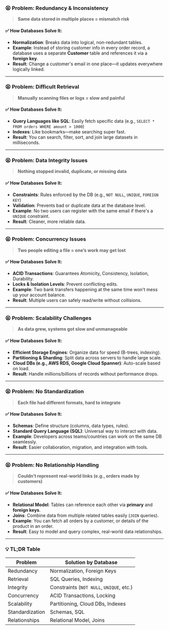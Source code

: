 ### 😫 **Problem: Redundancy & Inconsistency**

> **Same data stored in multiple places = mismatch risk**

#### ✅ **How Databases Solve It:**
- **Normalization**: Breaks data into logical, non-redundant tables.
- **Example**: Instead of storing customer info in every order record, a database uses a separate **Customer** table and references it via a **foreign key**.
- **Result**: Change a customer's email in one place—it updates everywhere logically linked.

---

### 😫 **Problem: Difficult Retrieval**

> **Manually scanning files or logs = slow and painful**

#### ✅ **How Databases Solve It:**
- **Query Languages like SQL**: Easily fetch specific data (e.g., `SELECT * FROM orders WHERE amount > 1000`)
- **Indexes**: Like bookmarks—make searching super fast.
- **Result**: You can search, filter, sort, and join large datasets in milliseconds.

---

### 😫 **Problem: Data Integrity Issues**

> **Nothing stopped invalid, duplicate, or missing data**

#### ✅ **How Databases Solve It:**
- **Constraints**: Rules enforced by the DB (e.g., `NOT NULL`, `UNIQUE`, `FOREIGN KEY`)
- **Validation**: Prevents bad or duplicate data at the database level.
- **Example**: No two users can register with the same email if there's a `UNIQUE` constraint.
- **Result**: Cleaner, more reliable data.

---

### 😫 **Problem: Concurrency Issues**

> **Two people editing a file = one’s work may get lost**

#### ✅ **How Databases Solve It:**
- **ACID Transactions**: Guarantees Atomicity, Consistency, Isolation, Durability.
- **Locks & Isolation Levels**: Prevent conflicting edits.
- **Example**: Two bank transfers happening at the same time won't mess up your account balance.
- **Result**: Multiple users can safely read/write without collisions.

---

### 😫 **Problem: Scalability Challenges**

> **As data grew, systems got slow and unmanageable**

#### ✅ **How Databases Solve It:**
- **Efficient Storage Engines**: Organize data for speed (B-trees, indexing).
- **Partitioning & Sharding**: Split data across servers to handle large scale.
- **Cloud DBs (e.g., AWS RDS, Google Cloud Spanner)**: Auto-scale based on load.
- **Result**: Handle millions/billions of records without performance drops.

---

### 😫 **Problem: No Standardization**

> **Each file had different formats, hard to integrate**

#### ✅ **How Databases Solve It:**
- **Schemas**: Define structure (columns, data types, rules).
- **Standard Query Language (SQL)**: Universal way to interact with data.
- **Example**: Developers across teams/countries can work on the same DB seamlessly.
- **Result**: Easier collaboration, migration, and integration with tools.

---

### 😫 **Problem: No Relationship Handling**

> **Couldn’t represent real-world links (e.g., orders made by customers)**

#### ✅ **How Databases Solve It:**
- **Relational Model**: Tables can reference each other via **primary** and **foreign keys**.
- **Joins**: Combine data from multiple related tables easily (`JOIN` queries).
- **Example**: You can fetch all orders by a customer, or details of the product in an order.
- **Result**: Easy to model and query complex, real-world data relationships.

---

### 💡 TL;DR Table

| Problem         | Solution by Database                     |
| --------------- | ---------------------------------------- |
| Redundancy      | Normalization, Foreign Keys              |
| Retrieval       | SQL Queries, Indexing                    |
| Integrity       | Constraints (`NOT NULL`, `UNIQUE`, etc.) |
| Concurrency     | ACID Transactions, Locking               |
| Scalability     | Partitioning, Cloud DBs, Indexes         |
| Standardization | Schemas, SQL                             |
| Relationships   | Relational Model, Joins                  |
